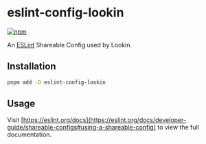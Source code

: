 # eslint-config-lookin

[![npm](https://img.shields.io/npm/v/eslint-config-lookin?style=for-the-badge&labelColor=black)](https://npm.im/eslint-config-lookin)

An [ESLint](https://eslint.org/) Shareable Config used by Lookin.

## Installation

```bash
pnpm add -D eslint-config-lookin
```

## Usage

Visit [https://eslint.org/docs](https://eslint.org/docs/developer-guide/shareable-configs#using-a-shareable-config) to view the full documentation.
